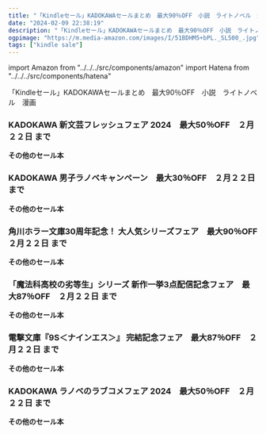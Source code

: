 ```yaml
---
title: "「Kindleセール」KADOKAWAセールまとめ　最大90％OFF　小説　ライトノベル　漫画"
date: "2024-02-09 22:38:19"
description: "「Kindleセール」KADOKAWAセールまとめ　最大90％OFF　小説　ライトノベル　漫画"
ogpimage: "https://m.media-amazon.com/images/I/51BDHM5+bPL._SL500_.jpg"
tags: ["kindle sale"]
---
```

import Amazon from "../../../src/components/amazon"
import Hatena from "../../../src/components/hatena"

「Kindleセール」KADOKAWAセールまとめ　最大90％OFF　小説　ライトノベル　漫画





### KADOKAWA 新文芸フレッシュフェア 2024　最大50％OFF　２月２２日 まで


<Amazon asin="B0CCXH49PP" />



<Amazon asin="B0C9CHK713" />



<Amazon asin="B09R957MLJ" />


**その他のセール本**

<Hatena src="https://kyukyunyorituryo.github.io/kindle_sale/20240222s38644/" title=""/>

### KADOKAWA 男子ラノベキャンペーン　最大30％OFF　２月２２日 まで


<Amazon asin="B0CJR7L46L" />



<Amazon asin="B0C6CSWZYH" />



<Amazon asin="B0CHDWKNQS" />


**その他のセール本**

<Hatena src="https://kyukyunyorituryo.github.io/kindle_sale/20240222s38740/" title=""/>

### 角川ホラー文庫30周年記念！ 大人気シリーズフェア　最大90％OFF　２月２２日 まで


<Amazon asin="B09FJ6BXCF" />



<Amazon asin="B0BD6C9QVR" />



<Amazon asin="B09MY7Q24W" />


**その他のセール本**

<Hatena src="https://kyukyunyorituryo.github.io/kindle_sale/20240222s38647/" title=""/>

### 「魔法科高校の劣等生」シリーズ 新作一挙3点配信記念フェア　最大87％OFF　２月２２日 まで


<Amazon asin="B0CCXR2N18" />



<Amazon asin="B09FKTD1LR" />



<Amazon asin="B09DSDHPQD" />


**その他のセール本**

<Hatena src="https://kyukyunyorituryo.github.io/kindle_sale/20240222s38726/" title=""/>

### 電撃文庫『9S＜ナインエス＞』 完結記念フェア　最大87％OFF　２月２２日 まで


<Amazon asin="B00JMAIG6Y" />



<Amazon asin="B00JMAIGOQ" />


**その他のセール本**

<Hatena src="https://kyukyunyorituryo.github.io/kindle_sale/20240222s38656/" title=""/>

### KADOKAWA ラノベのラブコメフェア 2024　最大50％OFF　２月２２日 まで


<Amazon asin="B0C5L15H7D" />



<Amazon asin="B0C5LDCYP7" />



<Amazon asin="B0C1MJ85H3" />


**その他のセール本**

<Hatena src="https://kyukyunyorituryo.github.io/kindle_sale/20240222s38642/" title=""/>